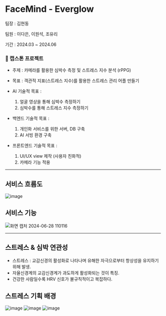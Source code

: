 # FaceMind - Everglow
팀장 : 김현동

팀원 : 이다은, 이원석, 조유리

기간 : 2024.03 ~ 2024.06

### :european_post_office: 캡스톤 프로젝트
- 주제 : 카메라를 활용한 심박수 측정 및 스트레스 지수 분석 (rPPG) 

- 목표 : 객관적 지표(스트레스 지수)를 활용한 스트레스 관리 어플 만들기 

- AI 기술적 목표 : 
  1. 얼굴 영상을 통해 심박수 측정하기
  2. 심박수를 통해 스트레스 지수 측정하기

- 백엔드 기술적 목표 : 
  1. 개인화 서비스를 위한 서버, DB 구축
  2. AI 서빙 환경 구축
 
- 프론트엔드 기술적 목표 : 
  1. UI/UX view 제작 (사용자 친화적)
  2. 카메라 기능 적용
     
---------------
## 서비스 흐름도
![image](https://github.com/Everglow-FaceMind/FaceMind/assets/100841549/6c3c073f-9e81-4c73-a36f-ba6c0ecff321)

## 서비스 기능
![화면 캡처 2024-06-28 110116](https://github.com/Everglow-FaceMind/FaceMind/assets/100841549/fe191ffc-985b-4940-a716-85642a0a3df7)

----------------
## 스트레스 & 심박 연관성
- 스트레스 : 교감신경의 활성화로 나타나며 유해한 자극으로부터 항상성을 유지하기 위해 발생.
- 자율신경계의 교감신경계가 과도하게 활성화되는 것이 특징.
- 건강한 사람일수록 HRV 신호가 불규칙적이고 복잡하다.

## 스트레스 기획 배경 
![image](https://github.com/Everglow-FaceMind/FaceMind/assets/100841549/24aee001-d76b-4e44-8a7f-11d473f7253b)
![image](https://github.com/Everglow-FaceMind/FaceMind/assets/100841549/b17f428c-c4a3-48ea-adbc-2de963a4c00e)
![image](https://github.com/Everglow-FaceMind/FaceMind/assets/100841549/0c1d884d-01d9-4a45-a4d6-3d21fbfdede9)
